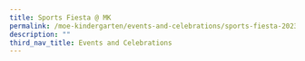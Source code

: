 ```yaml
---
title: Sports Fiesta @ MK
permalink: /moe-kindergarten/events-and-celebrations/sports-fiesta-2023/
description: ""
third_nav_title: Events and Celebrations
---
```

